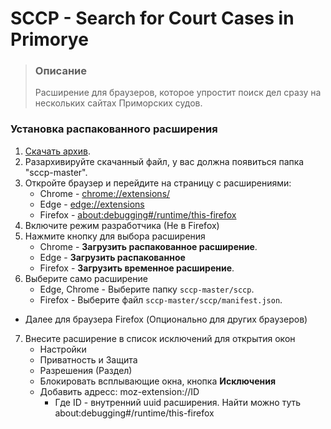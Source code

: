 # SCCP - Search for Court Cases in Primorye
> ### Описание
> Расширение для браузеров, которое упростит поиск дел сразу на нескольких сайтах Приморских судов. 

### Установка распакованного расширения
1. [Скачать архив](https://github.com/Baderik/sccp/archive/refs/heads/master.zip).
2. Разархивируйте скачанный файл, у вас должна появиться папка "sccp-master".
3. Откройте браузер и перейдите на страницу с расширениями:
    * Chrome - <chrome://extensions/>
    * Edge - <edge://extensions>
    * Firefox - <about:debugging#/runtime/this-firefox>
4. Включите режим разработчика (Не в Firefox)
5. Нажмите кнопку для выбора расширения
    * Chrome - <b>Загрузить распакованное расширение</b>.
    * Edge - <b>Загрузить распакованное</b>
    * Firefox - <b>Загрузить временное расширение</b>.
6. Выберите само расширение
    * Edge, Chrome - Выберите папку <code>sccp-master/sccp</code>.
    * Firefox - Выберите файл <code>sccp-master/sccp/manifest.json</code>.
* Далее для браузера Firefox (Опционально для других браузеров)
7. Внесите расширение в список исключений для открытия окон
   * Настройки
   * Приватность и Защита
   * Разрешения (Раздел)
   * Блокировать всплывающие окна, кнопка **Исключения**
   * Добавить адресс: moz-extension://ID
      * Где ID - внутренний uuid расширения. Найти можно туть about:debugging#/runtime/this-firefox